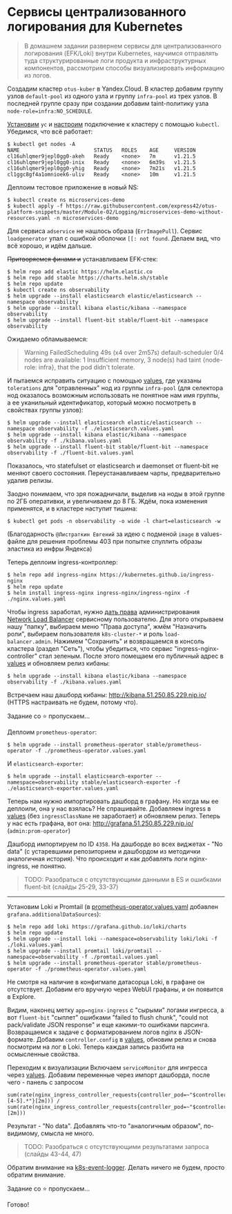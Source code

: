 # Сервисы централизованного логирования для Kubernetes

> В домашнем задании развернем сервисы для централизованного логирования (EFK/Loki) внутри Kubernetes, научимся отправлять туда структурированные логи продукта и инфраструктурных компонентов, рассмотрим способы визуализировать информацию из логов.

Создадим кластер `otus-kuber` в Yandex.Cloud. В кластер добавим группу узлов `default-pool` из одного узла и группу `infra-pool` из трех узлов. В последней группе сразу при создании добавим taint-политику узла `node-role=infra:NO_SCHEDULE`.

[Установим](https://cloud.yandex.ru/docs/cli/quickstart#install) `yc` и [настроим](https://cloud.yandex.ru/docs/managed-kubernetes/operations/connect/#kubectl-connect) подключение к кластеру с помощью `kubectl`. Убедимся, что всё работает:

```
$ kubectl get nodes -A
NAME                        STATUS   ROLES    AGE     VERSION
cl16uhlqmer9jepl0gg0-akeh   Ready    <none>   7m      v1.21.5
cl16uhlqmer9jepl0gg0-inix   Ready    <none>   6m39s   v1.21.5
cl16uhlqmer9jepl0gg0-yhig   Ready    <none>   7m21s   v1.21.5
cl1ggc8gf4a1omnioek6-uliv   Ready    <none>   10m     v1.21.5
```

Деплоим тестовое приложение в новый NS:

```
$ kubectl create ns microservices-demo
$ kubectl apply -f https://raw.githubusercontent.com/express42/otus-platform-snippets/master/Module-02/Logging/microservices-demo-without-resources.yaml -n microservices-demo
```

Для сервиса `adservice` не нашлось образа (`ErrImagePull`). Сервис `loadgenerator` упал с ошибкой оболочки `[[: not found`. Делаем вид, что всё хорошо, и идём дальше.

~~Притворяемся финами и~~ устанавливаем EFK-стек:

```
$ helm repo add elastic https://helm.elastic.co
$ helm repo add stable https://charts.helm.sh/stable
$ helm repo update
$ kubectl create ns observability
$ helm upgrade --install elasticsearch elastic/elasticsearch --namespace observability
$ helm upgrade --install kibana elastic/kibana --namespace observability
$ helm upgrade --install fluent-bit stable/fluent-bit --namespace observability
```

Ожидаемо обламываемся:

> Warning  FailedScheduling   49s (x4 over 2m57s)  default-scheduler   0/4 nodes are available: 1 Insufficient memory, 3 node(s) had taint {node-role: infra}, that the pod didn't tolerate.

И пытаемся исправить ситуацию с помощью [values](./elasticsearch.values.yaml), где указаны `tolerations` для "отравленных" нод из группы `infra-pool` (для селектора нод оказалось возможным использовать не понятное нам имя группы, а ее уканильный идентификатор, который можно посмотреть в свойствах группы узлов):

```
$ helm upgrade --install elasticsearch elastic/elasticsearch --namespace observability -f ./elasticsearch.values.yaml
$ helm upgrade --install kibana elastic/kibana --namespace observability -f ./kibana.values.yaml
$ helm upgrade --install fluent-bit stable/fluent-bit --namespace observability -f ./fluent-bit.values.yaml
```

Показалось, что statefulset от elasticsearch и daemonset от fluent-bit не меняют своего состояния. Переустанавливаем чарты, предварительно удалив релизы.

Заодно понимаем, что зря пожадничали, выделив на ноды в этой группе по 2ГБ оперативки, и увеличиваем до 8 ГБ. Ждём, пока изменения применятся, и в кластере наступит тишина:

```
$ kubectl get pods -n observability -o wide -l chart=elasticsearch -w
```

(Благодарность `@Листраткин Евгений` за идею с подменой `image` в values-файле для решения проблемы 403 при попытке спуллить образы эластика из инфры Яндекса)

Теперь деплоим ingress-контроллер:

```shell
$ helm repo add ingress-nginx https://kubernetes.github.io/ingress-nginx
$ helm repo update
$ helm install ingress-nginx ingress-nginx/ingress-nginx -f ./nginx.values.yaml
```

Чтобы ingress заработал, нужно [дать права](https://cloud.yandex.ru/docs/iam/operations/roles/grant) администрирования [Network Load Balancer](https://cloud.yandex.ru/docs/network-load-balancer/security/) сервисному пользователю. Для этого открываем нашу "папку", выбираем меню "Права доступа", жмём "Назначить роли", выбираем пользователя `k8s-cluster-*` и роль `load-balancer.admin`. Нажимем "Сохранить" и возвращаемся в консоль кластера (раздел "Сеть"), чтобы убедиться, что сервис "ingress-nginx-controller" стал зеленым. После этого помещаем его публичный адрес в [values](./kibana.values.yaml) и обновляем релиз кибаны:

```
$ helm upgrade --install kibana elastic/kibana --namespace observability -f ./kibana.values.yaml
```

Встречаем наш дашборд кибаны: http://kibana.51.250.85.229.nip.io/ (HTTPS настраивать не будем, потому что).

Задание со ⭐ пропускаем...

Деплоим `prometheus-operator`:

```
$ helm upgrade --install prometheus-operator stable/prometheus-operator -f ./prometheus-operator.values.yaml
```

И `elasticsearch-exporter`:

```
$ helm upgrade --install elasticsearch-exporter --namespace=observability stable/elasticsearch-exporter -f ./elasticsearch-exporter.values.yaml
```

Теперь нам нужно импортировать дашборд в графану. Но когда мы ее деплоили, она у нас взялась? Не спрашивайте. Добавляем ingress в [values](./prometheus-operator.values.yaml) (без `ingressClassName` не заработает) и обновляем релиз. Теперь у нас есть графана, вот она: http://grafana.51.250.85.229.nip.io/ (`admin:prom-operator`)

Дашборд импортируем по ID `4358`. На дашборде во всех виджетах - "No data" (с устаревшими репозиторием и дашбордом из методички аналогичная история). Что происходит и как добавлять логи nginx-ingress, не понятно.

> TODO: Разобраться с отсутствующими данными в ES и ошибками fluent-bit (слайды 25-29, 33-37)

---

Установим Loki и Promtail (в [prometheus-operator.values.yaml](./prometheus-operator.values.yaml) добавлен `grafana.additionalDataSources`):

```
$ helm repo add loki https://grafana.github.io/loki/charts
$ helm repo update
$ helm upgrade --install loki --namespace=observability loki/loki -f ./loki.values.yaml
$ helm upgrade --install promtail loki/promtail --namespace=observability -f ./promtail.values.yaml
$ helm upgrade --install prometheus-operator stable/prometheus-operator -f ./prometheus-operator.values.yaml
```

Не смотря на наличие в конфигмапе датасорца Loki, в графане он отсутствует. Добавим его вручную через WebUI графаны, и он появится в Explore.

Видим, наконец метку `app=nginx-ingress` с "сырыми" логами ингресса, а вот `fluent-bit` "сыплет" ошибками "failed to flush chunk", "could not pack/validate JSON response" и еще какими-то ошибками парсинга. Возвращаемся к задаче с форматированием логов nginx в JSON-формате. Добавим `controller.config` в [values](./nginx.values.yaml), обновим релиз и снова посмотрим на лог в Loki. Теперь каждая запись разбита на осмысленные свойства.

Переходим к визуализации Включаем `serviceMonitor` для ингресса через [values](./nginx.values.yaml). Добавим переменные через импорт дашборда, после чего - панель с запросом

```promql
sum(rate(nginx_ingress_controller_requests{controller_pod=~"$controller",controller_class=~"$controller_class",namespace=~"$namespace",status!~"[4-5].*"}[2m])) / sum(rate(nginx_ingress_controller_requests{controller_pod=~"$controller",controller_class=~"$controller_class",namespace=~"$namespace"}[2m]))
```

Результат - "No data". Добавлять что-то "аналогичным образом", по-видимому, смысла не много.

> TODO: Разобраться с отсутствующими результатами запроса (слайды 43-44, 47)

Обратим внимание на [k8s-event-logger](https://github.com/max-rocket-internet/k8s-event-logger). Делать ничего не будем, просто обратим внимание.

Задание со ⭐ пропускаем...

Готово!